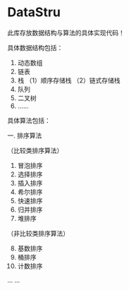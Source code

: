 # DataStru
此库存放数据结构与算法的具体实现代码！

具体数据结构包括：
  1. 动态数组
  2. 链表
  3. 栈
    （1）顺序存储栈
    （2）链式存储栈
  5. 队列
  6. 二叉树 
  7. ......

具体算法包括：

一. 排序算法

  （比较类排序算法）
  
 1. 冒泡排序
 2. 选择排序
 3. 插入排序
 4. 希尔排序
 5. 快速排序
 6. 归并排序
 7. 堆排序
 
 （非比较类排序算法）
 
 8. 基数排序
 9. 桶排序
 10. 计数排序
 
 ... ...
        
